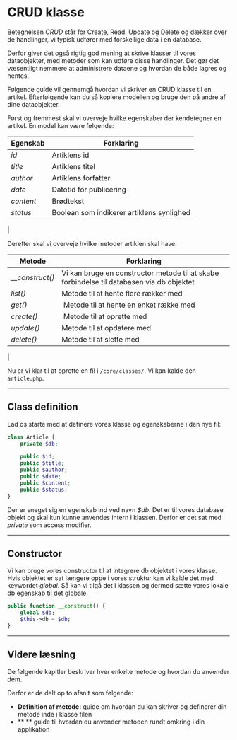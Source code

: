 # CRUD klasse
Betegnelsen *CRUD* står for Create, Read, Update og Delete og dækker over de handlinger, vi typisk udfører med forskellige data i en database.

Derfor giver det også rigtig god mening at skrive klasser til vores dataobjekter, med metoder som kan udføre disse handlinger. Det gør det væsentligt nemmere at administrere dataene og hvordan de både lagres og hentes.

Følgende guide vil gennemgå hvordan vi skriver en CRUD klasse til en artikel. Efterfølgende kan du så kopiere modellen og bruge den på andre af dine dataobjekter.

Først og fremmest skal vi overveje hvilke egenskaber der kendetegner en artikel. En model kan være følgende:

| Egenskab | Forklaring |
|---|---|
| *id* | Artiklens id |
| *title* | Artiklens titel |
| *author* | Artiklens forfatter |
| *date* | Datotid for publicering |
| *content* | Brødtekst |
| *status*  | Boolean som indikerer artiklens synlighed |
|

Derefter skal vi overveje hvilke metoder artiklen skal have:

| Metode | Forklaring |
|---|---|
| *__construct()* | Vi kan bruge en constructor metode til at skabe forbindelse til databasen via db objektet |
| *list()* | Metode til at hente flere rækker med | 
| *get()* | Metode til at hente en enket række med |
| *create()* | Metode til at oprette med |
| *update()* | Metode til at opdatere med |
| *delete()* | Metode til at slette med |
|

Nu er vi klar til at oprette en fil i `/core/classes/`. Vi kan kalde den `article.php`.
___
## Class definition
Lad os starte med at definere vores klasse og egenskaberne i den nye fil:
```php
class Article {
    private $db;
    
	public $id;
	public $title;
	public $author;
    public $date;
    public $content;
    public $status;
}
```
Der er sneget sig en egenskab ind ved navn *$db*. Det er til vores database objekt og skal kun kunne anvendes intern i klassen. Derfor er det sat med *private* som access modifier.
___
## Constructor
Vi kan bruge vores constructor til at integrere db objektet i vores klasse. Hvis objektet er sat længere oppe i vores struktur kan vi kalde det med keywordet *global*. Så kan vi tilgå det i klassen og dermed sætte vores lokale db egenskab til det globale.
```php
public function __construct() {
    global $db;
    $this->db = $db;        
}
```
___
## Videre læsning
De følgende kapitler beskriver hver enkelte metode og hvordan du anvender dem.

Derfor er de delt op to afsnit som følgende:
- **Definition af metode:** guide om hvordan du kan skriver og definerer din metode inde i klasse filen
- **
** guide til hvordan du anvender metoden rundt omkring i din applikation 